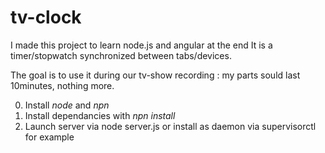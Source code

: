 tv-clock
========

I made this project to learn node.js and angular at the end
It is a timer/stopwatch synchronized between tabs/devices.

The goal is to use it during our tv-show recording : my parts sould last 10minutes, nothing more.

0. Install *node* and *npn*
1. Install dependancies with *npn install*
2. Launch server via node server.js or install as daemon via supervisorctl for example
